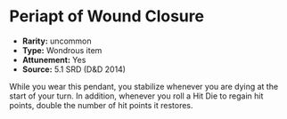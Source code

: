 
# Periapt of Wound Closure

* **Rarity:** uncommon
* **Type:** Wondrous item
* **Attunement:** Yes
* **Source:** 5.1 SRD (D&D 2014)


While you wear this pendant, you stabilize whenever you are dying at the start of your turn. In addition, whenever you roll a Hit Die to regain hit points, double the number of hit points it restores.
